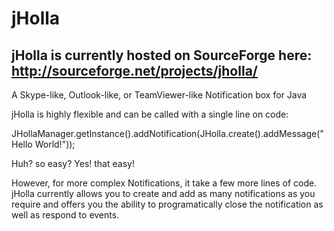 jHolla
======

jHolla is currently hosted on SourceForge here: http://sourceforge.net/projects/jholla/
---------------------------------------------------------------------------------------

A Skype-like, Outlook-like, or TeamViewer-like Notification box for Java

jHolla is highly flexible and can be called with a single line on code:

JHollaManager.getInstance().addNotification(JHolla.create().addMessage("Hello World!"));

Huh? so easy? Yes! that easy!

However, for more complex Notifications, it take a few more lines of code.
jHolla currently allows you to create and add as many notifications as you require and offers you the ability to programatically close the notification as well as respond to events. 
